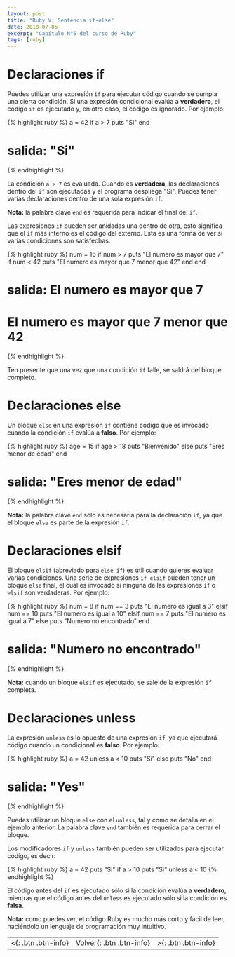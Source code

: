 ```yaml
---
layout: post
title: "Ruby V: Sentencia if-else"
date: 2018-07-05
excerpt: "Capítulo N°5 del curso de Ruby"
tags: [ruby]
---
```


# Declaraciones if

Puedes utilizar una expresión `if` para ejecutar código cuando se cumpla una cierta condición. Si una expresión condicional evalúa a **verdadero**, el código `if` es ejecutado y, en otro caso, el código es ignorado. Por ejemplo:

{% highlight ruby %}
a = 42
if a > 7
    puts "Si"
end
# salida: "Si"
{% endhighlight %}

La condición `a > 7` es evaluada. Cuando es **verdadera**, las declaraciones dentro del `if` son ejecutadas y el programa despliega "Si". Puedes tener varias declaraciones dentro de una sola expresión `if`.

**Nota:** la palabra clave `end` es requerida para indicar el final del `if`.

Las expresiones `if` pueden ser anidadas una dentro de otra, esto significa que el `if` más interno es el código del externo. Esta es una forma de ver si varias condiciones son satisfechas.

{% highlight ruby %}
num = 16
if num > 7
    puts "El numero es mayor que 7"
    if num < 42
        puts "El numero es mayor que 7 menor que 42"
    end
end
# salida: El numero es mayor que 7
#         El numero es mayor que 7 menor que 42
{% endhighlight %}

Ten presente que una vez que una condición `if` falle, se saldrá del bloque completo.

# Declaraciones else

Un bloque `else` en una expresión `if` contiene código que es invocado cuando la condición `if` evalúa a **falso**. Por ejemplo:

{% highlight ruby %}
age = 15
if age > 18
    puts "Bienvenido"
else
    puts "Eres menor de edad"
end
# salida: "Eres menor de edad"
{% endhighlight %}

**Nota:** la palabra clave `end` sólo es necesaria para la declaración `if`, ya que el bloque `else` es parte de la expresión `if`.

# Declaraciones elsif

El bloque `elsif` (abreviado para `else if`) es útil cuando quieres evaluar varias condiciones. Una serie de expresiones `if elsif` pueden tener un bloque `else` final, el cual es invocado si ninguna de las expresiones `if` o `elsif` son verdaderas. Por ejemplo:

{% highlight ruby %}
num = 8
if num == 3
    puts "El numero es igual a 3"
elsif num == 10
    puts "El numero es igual a 10"
elsif num == 7
    puts "El numero es igual a 7"
else
    puts "Numero no encontrado"
end
# salida: "Numero no encontrado"
{% endhighlight %}

**Nota:** cuando un bloque `elsif` es ejecutado, se sale de la expresión `if` completa.

# Declaraciones unless

La expresión `unless` es lo opuesto de una expresión `if`, ya que ejecutará código cuando un condicional es **falso**. Por ejemplo:

{% highlight ruby %}
a = 42
unless a < 10
    puts "Si"
else
    puts "No"
end
# salida: "Yes"
{% endhighlight %}

Puedes utilizar un bloque `else` con el `unless`, tal y como se detalla en el ejemplo anterior. La palabra clave `end` también es requerida para cerrar el bloque.

Los modificadores `if` y `unless` también pueden ser utilizados para ejecutar código, es decir:

{% highlight ruby %}
a = 42
puts "Si" if a > 10 
puts "Si" unless a < 10
{% endhighlight %}

El còdigo antes del `if` es ejecutado sólo si la condición evalúa a **verdadero**, mientras que el código antes del `unless` es ejecutado sólo si la condición es **falsa**.

**Nota:** como puedes ver, el código Ruby es mucho más corto y fácil de leer, haciéndolo un lenguaje de programación muy intuitivo.

|     |     |     |
|:----|:---:|----:|
| [<](https://nisoto.github.io/ruby-iv-otros-operadores/){: .btn .btn-info} | [Volver](https://nisoto.github.io/blog/){: .btn .btn-info} | [>](https://nisoto.github.io/blog/){: .btn .btn-info} |
